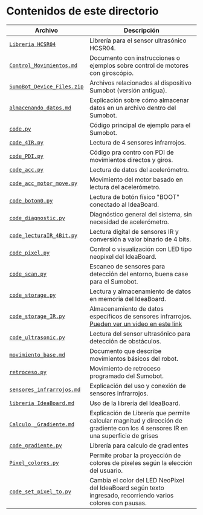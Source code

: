 # Contenidos de este directorio

| Archivo                         | Descripción                                                                 |
|--------------------------------|-----------------------------------------------------------------------------|
| [`Libreria HCSR04`](https://github.com/Universidad-Cenfotec/Sumobot/blob/main/c%C3%B3digos_de_ejemplo/Libreria%20HCSR04) | Librería para el sensor ultrasónico HCSR04.                                |
| [`Control_Movimientos.md`](https://github.com/Universidad-Cenfotec/Sumobot/blob/main/c%C3%B3digos_de_ejemplo/Control_Movimientos.md) | Documento con instrucciones o ejemplos sobre control de motores con giroscópio.        |
| [`SumoBot_Device_Files.zip`](https://github.com/Universidad-Cenfotec/Sumobot/blob/main/c%C3%B3digos_de_ejemplo/SumoBot_Device_Files.zip) | Archivos relacionados al dispositivo Sumobot (versión antigua).            |
| [`almacenando_datos.md`](https://github.com/Universidad-Cenfotec/Sumobot/blob/main/c%C3%B3digos_de_ejemplo/almacenando_datos.md) | Explicación sobre cómo almacenar datos en un archivo dentro del Sumobot.                   |
| [`code.py`](https://github.com/Universidad-Cenfotec/Sumobot/blob/main/c%C3%B3digos_de_ejemplo/code.py) | Código principal de ejemplo para el Sumobot.                               |
| [`code_4IR.py`](https://github.com/Universidad-Cenfotec/Sumobot/blob/main/c%C3%B3digos_de_ejemplo/code_4IR.py) | Lectura de 4 sensores infrarrojos.                      |
| [`code_PDI.py`](https://github.com/Universidad-Cenfotec/Sumobot/blob/main/c%C3%B3digos_de_ejemplo/code_PDI.py) | Código pra contro con PDI de movimientos directos y giros.                     |
| [`code_acc.py`](https://github.com/Universidad-Cenfotec/Sumobot/blob/main/c%C3%B3digos_de_ejemplo/code_acc.py) | Lectura de datos del acelerómetro.                                         |
| [`code_acc_motor_move.py`](https://github.com/Universidad-Cenfotec/Sumobot/blob/main/c%C3%B3digos_de_ejemplo/code_acc_motor_move.py) | Movimiento del motor basado en lectura del acelerómetro.                   |
| [`code_boton0.py`](https://github.com/Universidad-Cenfotec/Sumobot/blob/main/c%C3%B3digos_de_ejemplo/code_boton0.py) | Lectura de botón físico "BOOT" conectado al IdeaBoard.                            |
| [`code_diagnostic.py`](https://github.com/Universidad-Cenfotec/Sumobot/blob/main/c%C3%B3digos_de_ejemplo/code_diagnostic.py) | Diagnóstico general del sistema, sin necesidad de acelerómetro.            |
| [`code_lecturaIR_4Bit.py`](https://github.com/Universidad-Cenfotec/Sumobot/blob/main/c%C3%B3digos_de_ejemplo/code_lecturaIR_4Bit.py) | Lectura digital de sensores IR y conversión a valor binario de 4 bits.              |
| [`code_pixel.py`](https://github.com/Universidad-Cenfotec/Sumobot/blob/main/c%C3%B3digos_de_ejemplo/code_pixel.py) | Control o visualización con LED tipo neopixel del IdeaBoard.                             |
| [`code_scan.py`](https://github.com/Universidad-Cenfotec/Sumobot/blob/main/c%C3%B3digos_de_ejemplo/code_scan.py) | Escaneo de sensores para detección del entorno, buena case para el Sumobot.                            |
| [`code_storage.py`](https://github.com/Universidad-Cenfotec/Sumobot/blob/main/c%C3%B3digos_de_ejemplo/code_storage.py) | Lectura y almacenamiento de datos en memoria del IdeaBoard.              |
| [`code_storage_IR.py`](https://github.com/Universidad-Cenfotec/Sumobot/blob/main/c%C3%B3digos_de_ejemplo/code_storage_IR.py) | Almacenamiento de datos específicos de sensores infrarrojos. [Pueden ver un video en este link](https://youtu.be/5G9ZTyPEq5s?si=Cqf4HQZEF9e04VTD)              |
| [`code_ultrasonic.py`](https://github.com/Universidad-Cenfotec/Sumobot/blob/main/c%C3%B3digos_de_ejemplo/code_ultrasonic.py) | Lectura del sensor ultrasónico para detección de obstáculos.               |
| [`movimiento_base.md`](https://github.com/Universidad-Cenfotec/Sumobot/blob/main/c%C3%B3digos_de_ejemplo/movimiento_base.md) | Documento que describe movimientos básicos del robot.                      |
| [`retroceso.py`](https://github.com/Universidad-Cenfotec/Sumobot/blob/main/c%C3%B3digos_de_ejemplo/retroceso.py) | Movimiento de retroceso programado del Sumobot.                            |
| [`sensores_infrarrojos.md`](https://github.com/Universidad-Cenfotec/Sumobot/blob/main/c%C3%B3digos_de_ejemplo/sensores_infrarrojos.md) | Explicación del uso y conexión de sensores infrarrojos.                    |
| [`libreria IdeaBoard.md`](https://github.com/Universidad-Cenfotec/Sumobot/blob/main/c%C3%B3digos_de_ejemplo/libreria%20IdeaBoard.md) | Uso de la librería del IdeaBoard.                    |
| [`Calculo _Gradiente.md`](https://github.com/Universidad-Cenfotec/Sumobot/blob/main/c%C3%B3digos_de_ejemplo/Calculo%20_Gradiente.md) | Explicación de Librería que permite calcular magnitud y dirección de gradiente con los 4 sensores IR en una superficie de grises                |
| [`code_gradiente.py`](https://github.com/Universidad-Cenfotec/Sumobot/blob/main/c%C3%B3digos_de_ejemplo/code_gradiente.py) | Librería para calculo de gradientes                |
| [`Pixel_colores.py`](https://github.com/Universidad-Cenfotec/Sumobot/blob/main/c%C3%B3digos_de_ejemplo/Pixel_colores.py) | Permite probar la proyección de colores de píxeles según la elección del usuario.         |
| [`code_set_pixel_to.py`](https://github.com/Universidad-Cenfotec/Sumobot/blob/main/c%C3%B3digos_de_ejemplo/code_set_pixel_to.py) | Cambia el color del LED NeoPixel del IdeaBoard según texto ingresado, recorriendo varios colores con pausas.        |


